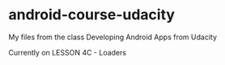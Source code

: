 # android-course-udacity
My files from the class Developing Android Apps from Udacity

Currently on LESSON 4C - Loaders

